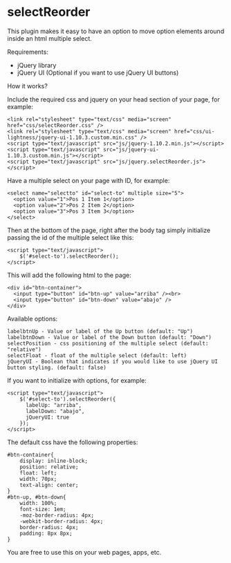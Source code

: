 selectReorder
=============

This plugin makes it easy to have an option to move option elements around inside an html multiple select.

Requirements:

- jQuery library
- jQuery UI (Optional if you want to use jQuery UI buttons)

How it works?

Include the required css and jquery on your head section of your page, for example:

```
<link rel="stylesheet" type="text/css" media="screen" href="css/selectReorder.css" />
<link rel="stylesheet" type="text/css" media="screen" href="css/ui-lightness/jquery-ui-1.10.3.custom.min.css" />
<script type="text/javascript" src="js/jquery-1.10.2.min.js"></script>
<script type="text/javascript" src="js/jquery-ui-1.10.3.custom.min.js"></script>
<script type="text/javascript" src="js/jquery.selectReorder.js"></script>
```
Have a multiple select on your page with ID, for example:
```
<select name="selectto" id="select-to" multiple size="5">
  <option value="1">Pos 1 Item 1</option>
  <option value="2">Pos 2 Item 2</option>
  <option value="3">Pos 3 Item 3</option>
</select>
```    
Then at the bottom of the page, right after the body tag simply initialize passing the id of the multiple select like this:
```	
<script type="text/javascript">
	$('#select-to').selectReorder();
</script>
```
This will add the following html to the page:
```
<div id="btn-container">
  <input type="button" id="btn-up" value="arriba" /><br>
  <input type="button" id="btn-down" value="abajo" />
</div>
```
Available options:

```
labelbtnUp - Value or label of the Up button (default: "Up")
labelbtnDown - Value or label of the Down button (default: "Down")
selectPosition - css positioning of the multiple select (default: "relative") 
selectFloat - float of the multiple select (default: left)
jQueryUI - Boolean that indicates if you would like to use jQuery UI button styling. (default: false)
```

If you want to initialize with options, for example:

```
<script type="text/javascript">
	$('#select-to').selectReorder({
	  labelUp: "arriba", 
	  labelDown: "abajo", 
	  jQueryUI: true
	});
</script>
```
The default css have the following properties:

```
#btn-container{
	display: inline-block;
	position: relative;
	float: left;
	width: 70px;
	text-align: center;
}
#btn-up, #btn-down{
	width: 100%;
	font-size: 1em;
	-moz-border-radius: 4px;
	-webkit-border-radius: 4px;
	border-radius: 4px;
	padding: 8px 8px;
}
```

You are free to use this on your web pages, apps, etc.

